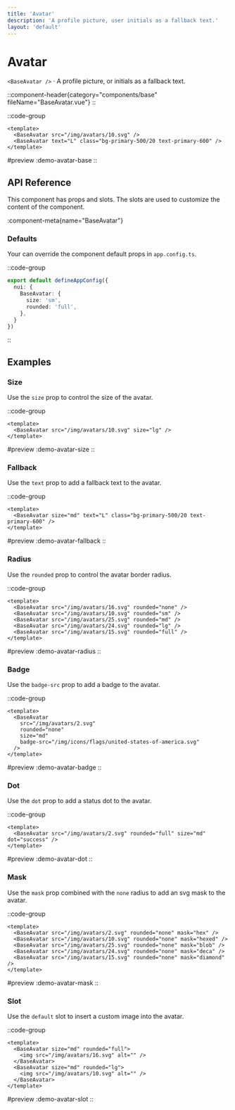 ```yaml
---
title: 'Avatar'
description: 'A profile picture, user initials as a fallback text.'
layout: 'default'
---
```


# Avatar

`<BaseAvatar />` · A profile picture, or initials as a fallback text.

::component-header{category="components/base" fileName="BaseAvatar.vue"}
::

::code-group

```vue [DemoAvatarBase.vue]
<template>
  <BaseAvatar src="/img/avatars/10.svg" />
  <BaseAvatar text="L" class="bg-primary-500/20 text-primary-600" />
</template>
```

#preview
:demo-avatar-base
::

## API Reference

This component has props and slots. The slots are used to customize the content of the component.

:component-meta{name="BaseAvatar"}

### Defaults

Your can override the component default props in `app.config.ts`.

::code-group

```ts [app.config.ts]
export default defineAppConfig({
  nui: {
    BaseAvatar: {
      size: 'sm',
      rounded: 'full',
    },
  }
})
```
::

## Examples

### Size

Use the `size` prop to control the size of the avatar.

::code-group

```vue [DemoAvatarSize.vue]
<template>
  <BaseAvatar src="/img/avatars/10.svg" size="lg" />
</template>
```

#preview
:demo-avatar-size
::

### Fallback

Use the `text` prop to add a fallback text to the avatar.

::code-group

```vue [DemoAvatarFallback.vue]
<template>
  <BaseAvatar size="md" text="L" class="bg-primary-500/20 text-primary-600" />
</template>
```

#preview
:demo-avatar-fallback
::

### Radius

Use the `rounded` prop to control the avatar border radius.

::code-group

```vue [DemoAvatarRadius.vue]
<template>
  <BaseAvatar src="/img/avatars/16.svg" rounded="none" />
  <BaseAvatar src="/img/avatars/10.svg" rounded="sm" />
  <BaseAvatar src="/img/avatars/25.svg" rounded="md" />
  <BaseAvatar src="/img/avatars/24.svg" rounded="lg" />
  <BaseAvatar src="/img/avatars/15.svg" rounded="full" />
</template>
```

#preview
:demo-avatar-radius
::

### Badge

Use the `badge-src` prop to add a badge to the avatar.

::code-group

```vue [DemoAvatarBadge.vue]
<template>
  <BaseAvatar 
    src="/img/avatars/2.svg" 
    rounded="none" 
    size="md" 
    badge-src="/img/icons/flags/united-states-of-america.svg" 
  />
</template>
```

#preview
:demo-avatar-badge
::

### Dot

Use the `dot` prop to add a status dot to the avatar.

::code-group

```vue [DemoAvatarDot.vue]
<template>
  <BaseAvatar src="/img/avatars/2.svg" rounded="full" size="md" dot="success" />
</template>
```

#preview
:demo-avatar-dot
::

### Mask

Use the `mask` prop combined with the `none` radius to add an svg mask to the avatar.

::code-group

```vue [DemoAvatarMask.vue]
<template>
  <BaseAvatar src="/img/avatars/2.svg" rounded="none" mask="hex" />
  <BaseAvatar src="/img/avatars/10.svg" rounded="none" mask="hexed" />
  <BaseAvatar src="/img/avatars/25.svg" rounded="none" mask="blob" />
  <BaseAvatar src="/img/avatars/24.svg" rounded="none" mask="deca" />
  <BaseAvatar src="/img/avatars/15.svg" rounded="none" mask="diamond" />
</template>
```

#preview
:demo-avatar-mask
::

### Slot

Use the `default` slot to insert a custom image into the avatar.

::code-group

```vue [DemoAvatarSlot.vue]
<template>
  <BaseAvatar size="md" rounded="full">
    <img src="/img/avatars/16.svg" alt="" />
  </BaseAvatar>
  <BaseAvatar size="md" rounded="lg">
    <img src="/img/avatars/10.svg" alt="" />
  </BaseAvatar>
</template>
```

#preview
:demo-avatar-slot
::

